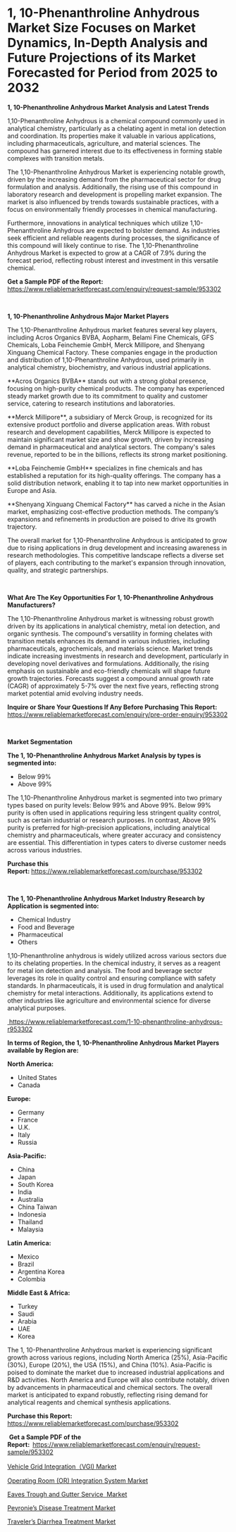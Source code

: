 <p><h1>1, 10-Phenanthroline Anhydrous Market Size Focuses on Market Dynamics, In-Depth Analysis and Future Projections of its Market Forecasted for Period from 2025 to 2032</h1></p><p><strong>1, 10-Phenanthroline Anhydrous Market Analysis and Latest Trends</strong></p>
<p><p>1,10-Phenanthroline Anhydrous is a chemical compound commonly used in analytical chemistry, particularly as a chelating agent in metal ion detection and coordination. Its properties make it valuable in various applications, including pharmaceuticals, agriculture, and material sciences. The compound has garnered interest due to its effectiveness in forming stable complexes with transition metals.</p><p>The 1,10-Phenanthroline Anhydrous Market is experiencing notable growth, driven by the increasing demand from the pharmaceutical sector for drug formulation and analysis. Additionally, the rising use of this compound in laboratory research and development is propelling market expansion. The market is also influenced by trends towards sustainable practices, with a focus on environmentally friendly processes in chemical manufacturing.</p><p>Furthermore, innovations in analytical techniques which utilize 1,10-Phenanthroline Anhydrous are expected to bolster demand. As industries seek efficient and reliable reagents during processes, the significance of this compound will likely continue to rise. The 1,10-Phenanthroline Anhydrous Market is expected to grow at a CAGR of 7.9% during the forecast period, reflecting robust interest and investment in this versatile chemical.</p></p>
<p><strong>Get a Sample PDF of the Report:&nbsp;</strong> <a href="https://www.reliablemarketforecast.com/enquiry/request-sample/953302?utm_campaign=1840&utm_medium=2&utm_source=Github&utm_content=ia&utm_term=21032025&utm_id=1-10-phenanthroline-anhydrous">https://www.reliablemarketforecast.com/enquiry/request-sample/953302</a></p>
<p>&nbsp;</p>
<p><strong>1, 10-Phenanthroline Anhydrous Major Market Players</strong></p>
<p><p>The 1,10-Phenanthroline Anhydrous market features several key players, including Acros Organics BVBA, Aopharm, Belami Fine Chemicals, GFS Chemicals, Loba Feinchemie GmbH, Merck Millipore, and Shenyang Xinguang Chemical Factory. These companies engage in the production and distribution of 1,10-Phenanthroline Anhydrous, used primarily in analytical chemistry, biochemistry, and various industrial applications.</p><p>**Acros Organics BVBA** stands out with a strong global presence, focusing on high-purity chemical products. The company has experienced steady market growth due to its commitment to quality and customer service, catering to research institutions and laboratories.</p><p>**Merck Millipore**, a subsidiary of Merck Group, is recognized for its extensive product portfolio and diverse application areas. With robust research and development capabilities, Merck Millipore is expected to maintain significant market size and show growth, driven by increasing demand in pharmaceutical and analytical sectors. The company's sales revenue, reported to be in the billions, reflects its strong market positioning.</p><p>**Loba Feinchemie GmbH** specializes in fine chemicals and has established a reputation for its high-quality offerings. The company has a solid distribution network, enabling it to tap into new market opportunities in Europe and Asia.</p><p>**Shenyang Xinguang Chemical Factory** has carved a niche in the Asian market, emphasizing cost-effective production methods. The company’s expansions and refinements in production are poised to drive its growth trajectory.</p><p>The overall market for 1,10-Phenanthroline Anhydrous is anticipated to grow due to rising applications in drug development and increasing awareness in research methodologies. This competitive landscape reflects a diverse set of players, each contributing to the market's expansion through innovation, quality, and strategic partnerships.</p></p>
<p>&nbsp;</p>
<p><strong>What Are The Key Opportunities For 1, 10-Phenanthroline Anhydrous Manufacturers?</strong></p>
<p><p>The 1,10-Phenanthroline Anhydrous market is witnessing robust growth driven by its applications in analytical chemistry, metal ion detection, and organic synthesis. The compound's versatility in forming chelates with transition metals enhances its demand in various industries, including pharmaceuticals, agrochemicals, and materials science. Market trends indicate increasing investments in research and development, particularly in developing novel derivatives and formulations. Additionally, the rising emphasis on sustainable and eco-friendly chemicals will shape future growth trajectories. Forecasts suggest a compound annual growth rate (CAGR) of approximately 5-7% over the next five years, reflecting strong market potential amid evolving industry needs.</p></p>
<p><strong>Inquire or Share Your Questions If Any Before Purchasing This Report:</strong> <a href="https://www.reliablemarketforecast.com/enquiry/pre-order-enquiry/953302?utm_campaign=1840&utm_medium=2&utm_source=Github&utm_content=ia&utm_term=21032025&utm_id=1-10-phenanthroline-anhydrous">https://www.reliablemarketforecast.com/enquiry/pre-order-enquiry/953302</a></p>
<p>&nbsp;</p>
<p><strong>Market Segmentation</strong></p>
<p><strong>The 1, 10-Phenanthroline Anhydrous Market Analysis by types is segmented into:</strong></p>
<p><ul><li>Below 99%</li><li>Above 99%</li></ul></p>
<p><p>The 1,10-Phenanthroline Anhydrous market is segmented into two primary types based on purity levels: Below 99% and Above 99%. Below 99% purity is often used in applications requiring less stringent quality control, such as certain industrial or research purposes. In contrast, Above 99% purity is preferred for high-precision applications, including analytical chemistry and pharmaceuticals, where greater accuracy and consistency are essential. This differentiation in types caters to diverse customer needs across various industries.</p></p>
<p><strong>Purchase this Report:&nbsp;</strong><a href="https://www.reliablemarketforecast.com/purchase/953302?utm_campaign=1840&utm_medium=2&utm_source=Github&utm_content=ia&utm_term=21032025&utm_id=1-10-phenanthroline-anhydrous">https://www.reliablemarketforecast.com/purchase/953302</a></p>
<p>&nbsp;</p>
<p><strong>The 1, 10-Phenanthroline Anhydrous Market Industry Research by Application is segmented into:</strong></p>
<p><ul><li>Chemical Industry</li><li>Food and Beverage</li><li>Pharmaceutical</li><li>Others</li></ul></p>
<p><p>1,10-Phenanthroline anhydrous is widely utilized across various sectors due to its chelating properties. In the chemical industry, it serves as a reagent for metal ion detection and analysis. The food and beverage sector leverages its role in quality control and ensuring compliance with safety standards. In pharmaceuticals, it is used in drug formulation and analytical chemistry for metal interactions. Additionally, its applications extend to other industries like agriculture and environmental science for diverse analytical purposes.</p></p>
<p><a href="https://www.reliablemarketforecast.com/1-10-phenanthroline-anhydrous-r953302?utm_campaign=1840&utm_medium=2&utm_source=Github&utm_content=ia&utm_term=21032025&utm_id=1-10-phenanthroline-anhydrous">&nbsp;https://www.reliablemarketforecast.com/1-10-phenanthroline-anhydrous-r953302</a></p>
<p><strong>In terms of Region, the 1, 10-Phenanthroline Anhydrous Market Players available by Region are:</strong></p>
<p>
    <p> <strong> North America: </strong>
        <ul>
            <li>United States</li>
            <li>Canada</li>
        </ul>
        </p> 
    <p> <strong> Europe: </strong>
        <ul>
            <li>Germany</li>
            <li>France</li>
            <li>U.K.</li>
            <li>Italy</li>
            <li>Russia</li>
        </ul>
        </p> 
    <p> <strong> Asia-Pacific: </strong>
        <ul>
            <li>China</li>
            <li>Japan</li>
            <li>South Korea</li>
            <li>India</li>
            <li>Australia</li>
            <li>China Taiwan</li>
            <li>Indonesia</li>
            <li>Thailand</li>
            <li>Malaysia</li>
        </ul>
        </p> 
    <p> <strong> Latin America: </strong>
        <ul>
            <li>Mexico</li>
            <li>Brazil</li>
            <li>Argentina Korea</li>
            <li>Colombia</li>
        </ul>
        </p> 
    <p> <strong> Middle East & Africa: </strong>
        <ul>
            <li>Turkey</li>
            <li>Saudi</li>
            <li>Arabia</li>
            <li>UAE</li>
            <li>Korea</li>
        </ul>
    </p>
    </p>
<p><p>The 1, 10-Phenanthroline Anhydrous market is experiencing significant growth across various regions, including North America (25%), Asia-Pacific (30%), Europe (20%), the USA (15%), and China (10%). Asia-Pacific is poised to dominate the market due to increased industrial applications and R&D activities. North America and Europe will also contribute notably, driven by advancements in pharmaceutical and chemical sectors. The overall market is anticipated to expand robustly, reflecting rising demand for analytical reagents and chemical synthesis applications.</p></p>
<p><strong>Purchase this Report: </strong><a href="https://www.reliablemarketforecast.com/purchase/953302?utm_campaign=1840&utm_medium=2&utm_source=Github&utm_content=ia&utm_term=21032025&utm_id=1-10-phenanthroline-anhydrous">https://www.reliablemarketforecast.com/purchase/953302</a></p>
<p>&nbsp;<strong>Get a Sample PDF of the Report:&nbsp;&nbsp;</strong><a href="https://www.reliablemarketforecast.com/enquiry/request-sample/953302?utm_campaign=1840&utm_medium=2&utm_source=Github&utm_content=ia&utm_term=21032025&utm_id=1-10-phenanthroline-anhydrous">https://www.reliablemarketforecast.com/enquiry/request-sample/953302</a></p>
<p><strong></strong></p>
<p><p><a href="https://github.com/yaldotiedegq/Market-Research-Report-List-1/blob/main/vehicle-grid-integrationvgi-market.md?utm_campaign=1840&utm_medium=2&utm_source=Github&utm_content=ia&utm_term=21032025&utm_id=1-10-phenanthroline-anhydrous">Vehicle Grid Integration（VGI) Market</a></p><p><a href="https://github.com/shiahbuyerin/Market-Research-Report-List-1/blob/main/operating-room-or-integration-system-market.md?utm_campaign=1840&utm_medium=2&utm_source=Github&utm_content=ia&utm_term=21032025&utm_id=1-10-phenanthroline-anhydrous">Operating Room (OR) Integration System Market</a></p><p><a href="https://github.com/fahieraudau9/Market-Research-Report-List-1/blob/main/eaves-trough-and-gutter-service-market.md?utm_campaign=1840&utm_medium=2&utm_source=Github&utm_content=ia&utm_term=21032025&utm_id=1-10-phenanthroline-anhydrous">Eaves Trough and Gutter Service  Market</a></p><p><a href="https://github.com/zalubakoraka/Market-Research-Report-List-1/blob/main/peyronies-disease-treatment-market.md?utm_campaign=1840&utm_medium=2&utm_source=Github&utm_content=ia&utm_term=21032025&utm_id=1-10-phenanthroline-anhydrous">Peyronie’s Disease Treatment Market</a></p><p><a href="https://github.com/sacmatidora/Market-Research-Report-List-1/blob/main/travelers-diarrhea-treatment-market.md?utm_campaign=1840&utm_medium=2&utm_source=Github&utm_content=ia&utm_term=21032025&utm_id=1-10-phenanthroline-anhydrous">Traveler’s Diarrhea Treatment Market</a></p></p>